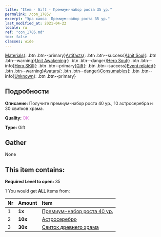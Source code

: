 ```yaml
---
title: "Item - Gift - Премиум-набор роста 35 ур."
permalink: /con_1785/
excerpt: "Эра хаоса  Премиум-набор роста 35 ур."
last_modified_at: 2021-04-22
locale: ru
ref: "con_1785.md"
toc: false
classes: wide
---
```

 [Materials](/ItemsRU/){: .btn .btn--primary}[Artifacts](/ItemsRU/Artifacts/){: .btn .btn--success}[Unit Soul](/ItemsRU/UnitSoul/){: .btn .btn--warning}[Unit Awakening](/ItemsRU/UnitAwakening/){: .btn .btn--danger}[Hero Soul](/ItemsRU/HeroSoul/){: .btn .btn--info}[Hero SKill](/ItemsRU/HeroSkill/){: .btn .btn--primary}[Gift](/ItemsRU/Gift/){: .btn .btn--success}[Event related](/ItemsRU/Events/){: .btn .btn--warning}[Avatars](/ItemsRU/Avatars/){: .btn .btn--danger}[Consumables](/ItemsRU/Consumables/){: .btn .btn--info}[Unknown](/ItemsRU/Unknown/){: .btn .btn--primary}

## Подробности
 **Описание:** Получите премиум-набор роста 40 ур., 10 астросеребра и 30 свитков храма.

 **Quality:** <span style="color: #DA70D6">OK</span>

 **Type:** Gift

## Gather

  None

## This item contains:

 **Required Level to open:** 35

 1 You would get **ALL** items  from:

  | Nr | Amount |     Item    |
  |:---|:-------|:------------|
  | 1 |  **1x** | [Премиум-набор роста 40 ур.](/ItemsRU/con_1786/) |  | 
  | 2 |  **10x** | [Астросеребро](/ItemsRU/con_969/) |  | 
  | 3 |  **30x** | [Свиток древнего храма](/ItemsRU/con_697/) |  | 
